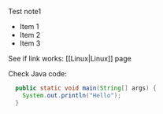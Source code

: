 Test note1
* Item 1
* Item 2
* Item 3

See if link works:  [[Linux|Linux]] page

Check Java code:
```java
  public static void main(String[] args) {
    System.out.println("Hello");
  }
```
